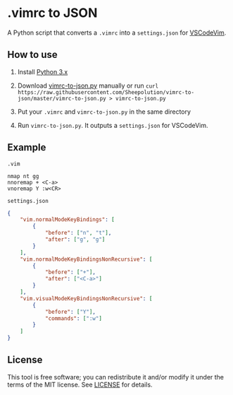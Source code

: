 # .vimrc to JSON

A Python script that converts a `.vimrc` into a `settings.json` for [VSCodeVim](https://github.com/VSCodeVim/Vim).

## How to use

1. Install [Python 3.x](https://www.python.org/downloads/)

2. Download [vimrc-to-json.py](vimrc-to-json.py) manually or run `curl https://raw.githubusercontent.com/Sheepolution/vimrc-to-json/master/vimrc-to-json.py > vimrc-to-json.py`

3. Put your `.vimrc` and `vimrc-to-json.py` in the same directory

4. Run `vimrc-to-json.py`. It outputs a `settings.json` for VSCodeVim.

## Example

`.vim`
```vim
nmap nt gg
nnoremap + <C-a>
vnoremap Y :w<CR>
```

`settings.json`
```json
{
	"vim.normalModeKeyBindings": [
		{
			"before": ["n", "t"],
			"after": ["g", "g"]
		}
	],
	"vim.normalModeKeyBindingsNonRecursive": [
		{
			"before": ["+"],
			"after": ["<C-a>"]
		}
	],
	"vim.visualModeKeyBindingsNonRecursive": [
		{
			"before": ["Y"],
			"commands": [":w"]
		}
	]
}
```

## License

This tool is free software; you can redistribute it and/or modify it under the terms of the MIT license. See [LICENSE](LICENSE) for details.
